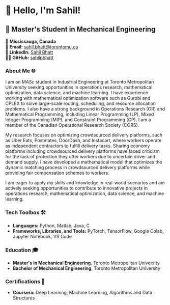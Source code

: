 # 👋 Hello, I'm Sahil!

## 🚀 Master's Student in Mechanical Engineering 

📍 **Mississauga, Canada**  
📧 **Email:** [sahil.bhatt@torontomu.ca](mailto:sahil.bhatt@torontomu.ca)  
🔗 **LinkedIn:** [Sahil Bhatt](https://linkedin.com/in/sahilpbhatt)  
👨‍💻 **GitHub:** [sahilpbhatt](https://github.com/sahilpbhatt)


### About Me 🌐

I am an MASc student in Industrial Engineering at Toronto Metropolitan University seeking opportunities in operations research, mathematical optimization, data science, and machine learning. I have experience working with mathematical optimization software such as Gurobi and CPLEX to solve large-scale routing, scheduling, and resource allocation problems. I also have a strong background in Operations Research (OR) and Mathematical Programming, including Linear Programming (LP), Mixed Integer Programming (MIP), and Constraint Programming (CP). I am a member of the Canadian Operational Research Society (CORS). 

My research focuses on optimizing crowdsourced delivery platforms, such as Uber Eats, Postmates, DoorDash, and Instacart, where workers operate as independent contractors to fulfill delivery tasks. Sharing economy platforms including crowdsourced delivery platforms have faced criticism for the lack of protection they offer workers due to uncertain driver and demand supply. I have developed a mathematical model that optimizes the dynamic matching process in crowdsourced delivery platforms while providing fair compensation schemes to workers.

I am eager to apply my skills and knowledge in real-world scenarios and am actively seeking opportunities to contribute to innovative projects in operations research, mathematical optimization, data science, and machine learning.
 
### Tech Toolbox 🛠️
- **Languages:** Python, Matlab, Java, C 
- **Frameworks, Libraries, and Tools:** PyTorch, TensorFlow, Google Colab, Jupyter Notebook, VS Code 

### Education 🎓
- **Master's in Mechanical Engineering**, Toronto Metropolitan University 
- **Bachelor of Mechanical Engineering**, Toronto Metropolitan University 

### Certifications 📜
- **Coursera:** Deep Learning, Machine Learning, Algorithms and Data Structures 
 

